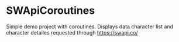 # SWApiCoroutines

Simple demo project with coroutines.
Displays data character list and character detailes requested through https://swapi.co/
